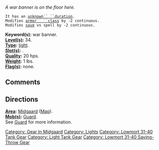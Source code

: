 *A war banner is on the floor here.*

`It has an `[`unknown`` ``duration`](Light_Values.md "wikilink")`.`  
`Modifies `[`armor`` ``class`](Armor_Class.md "wikilink")` by -2 continuous.`  
`Modifies `[`save`](Saving_Throw.md "wikilink")` vs spell by -2 continuous.`

**Keyword(s):** war banner.  
**[Level(s)](Object_Level.md "wikilink"):** 34.  
**[Type](:Category:_Object_Types.md "wikilink"):**
[light](:Category:_Lights.md "wikilink").  
**[Slot(s)](Object_Slots.md "wikilink"):** <used as light>.  
**[Quality](Object_Quality.md "wikilink"):** 20 hps.  
**[Weight](Object_Weight.md "wikilink"):** 1 lbs.  
**[Flag(s)](:Category:_Object_Flags.md "wikilink"):** none.  

## Comments

## Directions

**[Area](:Category:_Areas.md "wikilink"):**
[Midgaard](:Category:_Midgaard.md "wikilink")
([Map](Midgaard_Map.md "wikilink")).  
**[Mob(s)](:Category:_Mobs.md "wikilink"):**
[Guard](Guard "wikilink").  
See [Guard](Guard "wikilink") for more information.  

[Category: Gear In Midgaard](Category:_Gear_In_Midgaard "wikilink")
[Category: Lights](Category:_Lights "wikilink") [Category: Lowmort 31-40
Tank Gear](Category:_Lowmort_31-40_Tank_Gear "wikilink") [Category:
Light Tank Gear](Category:_Light_Tank_Gear "wikilink") [Category:
Lowmort 31-40 Saving-Throw
Gear](Category:_Lowmort_31-40_Saving-Throw_Gear "wikilink")
